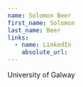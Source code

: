 ```yaml
---
name: Solomon Beer
first_name: Solomon
last_name: Beer
links:
  - name: LinkedIn
    absolute_url: 
---
```

University of Galway
